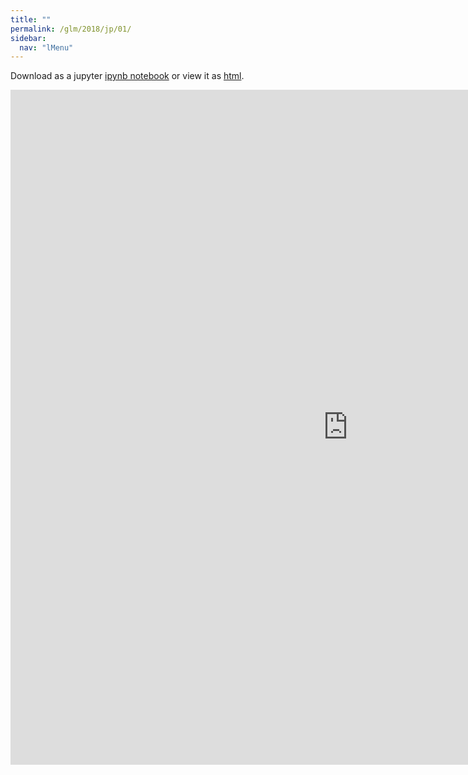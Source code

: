 ```yaml
---
title: ""
permalink: /glm/2018/jp/01/
sidebar:
  nav: "lMenu"
---
```


Download as a jupyter [ipynb notebook](https://lamastex.github.io/scalable-data-science/glm/2018/jp/01.ipynb) or view it as [html](https://lamastex.github.io/scalable-data-science/glm/2018/jp/01.html).

<iframe src="https://lamastex.github.io/scalable-data-science/glm/2018/jp/01.html" width="1080" height="1080" frameborder="0"></iframe>

